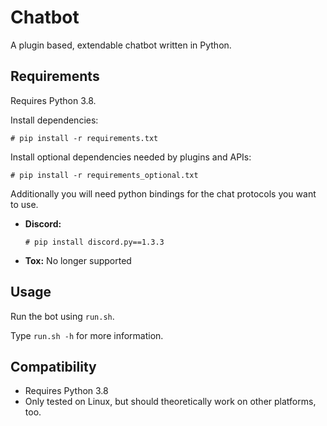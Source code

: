 # Chatbot
A plugin based, extendable chatbot written in Python.

## Requirements

Requires Python 3.8.

Install dependencies:
```shell
# pip install -r requirements.txt
```

Install optional dependencies needed by plugins and APIs:
```shell
# pip install -r requirements_optional.txt
```

Additionally you will need python bindings for the chat protocols you want to use.

* **Discord:**
    ```
    # pip install discord.py==1.3.3
    ```
* **Tox:** No longer supported

## Usage

Run the bot using `run.sh`.

Type `run.sh -h` for more information.

## Compatibility

* Requires Python 3.8
* Only tested on Linux, but should theoretically work on other platforms, too.
